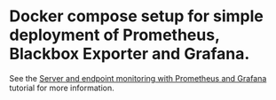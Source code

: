 # Docker compose setup for simple deployment of Prometheus, Blackbox Exporter and Grafana.

See the [Server and endpoint monitoring with Prometheus and Grafana](https://confluence.jaytaala.com/display/TKB/Server+and+endpoint+monitoring+with+Prometheus+and+Grafana) tutorial for more information. 
